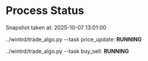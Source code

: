 # Process Status

Snapshot taken at: 2025-10-07 13:01:00

../wintrd/trade_algo.py --task price_update: **RUNNING**

../wintrd/trade_algo.py --task buy_sell: **RUNNING**

